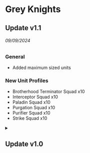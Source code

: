 # Grey Knights

## Update v1.1
###### 09/09/2024
### General

* Added maximum sized units

### New Unit Profiles
  * Brotherhood Terminator Squad x10
  * Interceptor Squad x10
  * Paladin Squad x10
  * Purgation Squad x10
  * Purifier Squad x10
  * Strike Squad x10

<details>
<summary><h2>Update v1.0</h2></summary>

###### 06/09/2024
### General

* Added Army and Detachment rules.

* Added Stratagems.

* Added Enhancements.

* Added Character units.

* Added Battleline units.

* Added Dedicated transports units.

* Added Other datasheets units.

### New Unit Profiles

## Characters
* **Brother-Captain**
* **Brother-Captain Stern**
* **Brotherhood Champion**
* **Brotherhood Chaplain**
* **Brotherhood Librarian**
* **Brotherhood Techmarine**
* **Castellan Crowe**
* **Grand Master**
* **Grand Master Voldus**
* **Grand Master in Nemesis Dreadknight**
* **Kaldor Draigo**

## Battleline
* **Brotherhood Terminator Squad**
* **Strike Squad**

## Dedicated transports
* **Grey Knights Razorback**
* **Grey Knights Rhino**

## Other datasheets
* **Grey Knights Land Raider**
* **Grey Knights Land Crusader**
* **Grey Knights Land Redeemer**
* **Grey Knights Stormhawk Interceptor**
* **Grey Knights Stormraven Gunship**
* **Grey Knights Stormtalon Gunship**
* **Grey Knights Thunderhawk Gunship**
* **Grey Knights Venerable Dreadnought**
* **Interceptor Squad**
* **Grey Knights Land Raider Banisher**
* **Nemesis Dreadknight**
* **Paladin Squad**
* **Purgation Squad**
* **Purifier Squad**
* **Servitors**

</details>
